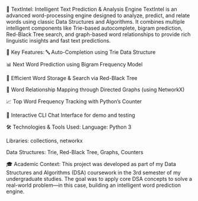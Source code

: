🧠 TextIntel: Intelligent Text Prediction & Analysis Engine
TextIntel is an advanced word-processing engine designed to analyze, predict, and relate words using classic Data Structures and Algorithms. It combines multiple intelligent components like Trie-based autocomplete, bigram prediction, Red-Black Tree search, and graph-based word relationships to provide rich linguistic insights and fast text predictions.

📌 Key Features:
🔤 Auto-Completion using Trie Data Structure

📊 Next Word Prediction using Bigram Frequency Model

🌳 Efficient Word Storage & Search via Red-Black Tree

🔗 Word Relationship Mapping through Directed Graphs (using NetworkX)

📈 Top Word Frequency Tracking with Python’s Counter

💬 Interactive CLI Chat Interface for demo and testing

🛠️ Technologies & Tools Used:
Language: Python 3

Libraries: collections, networkx

Data Structures: Trie, Red-Black Tree, Graphs, Counters

🎓 Academic Context:
This project was developed as part of my Data Structures and Algorithms (DSA) coursework in the 3rd semester of my undergraduate studies. The goal was to apply core DSA concepts to solve a real-world problem—in this case, building an intelligent word prediction engine.
